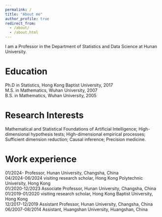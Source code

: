 ```yaml
---
permalink: /
title: "About me"
author_profile: true
redirect_from: 
  - /about/
  - /about.html
---
```


I am a Professor in the Department of Statistics and Data Science at Hunan University. <br>


Education
======
Ph.D in Statistics, Hong Kong Baptist University, 2017   <br> 
M.S. in Mathematics, Wuhan University, 2007  <br> 
B.S. in Mathematics, Wuhan University, 2005  <br> 


Research Interests
======
Mathematical and Statistical Foundations of Artificial Intelligence; High-dimensional hypothesis tests; High-dimensional empirical processes; Sufficient dimension reduction; Causal inference; Precision medicine. 


Work experience 
======
01/2024-            Professor, Hunan University, Changsha, China  <br> 
04/2024-06/2024     visiting research scholar, Hong Kong Polytechnic University, Hong Kong  <br>
01/2020-12/2023     Associate Professor, Hunan University, Changsha, China  <br>
01/2019-01/2020     visiting research scholar, Hong Kong Baptist University, Hong Kong  <br>
12/2017-12/2019     Assistant Professor, Hunan University, Changsha, China  <br>
06/2007-08/2014     Assistant, Huangshan University, Huangshan, China  <br>
